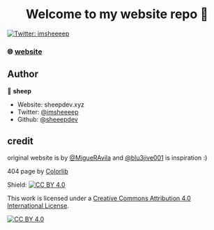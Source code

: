 <h1 align="center">Welcome to my website repo 👋</h1>
<p>
  <a href="https://twitter.com/imsheeeep" target="_blank">
    <img alt="Twitter: imsheeeep" src="https://img.shields.io/twitter/follow/imsheeeep.svg?style=social" />
  </a>
</p>

### 🌐 [website](sheepdev.xyz)

## Author

👤 **sheep**

* Website: sheepdev.xyz
* Twitter: [@imsheeeep](https://twitter.com/imsheeeep)
* Github: [@sheeepdev](https://github.com/sheeepdev)

## credit
original website is by [@MigueRAvila](https://github.com/migueravila) and [@blu3jive001](https://github.com/blu3jive001) is inspiration :)

404 page by [Colorlib](https://colorlib.com)

Shield: [![CC BY 4.0][cc-by-shield]][cc-by]

This work is licensed under a
[Creative Commons Attribution 4.0 International License][cc-by].

[![CC BY 4.0][cc-by-image]][cc-by]

[cc-by]: http://creativecommons.org/licenses/by/4.0/
[cc-by-image]: https://i.creativecommons.org/l/by/4.0/88x31.png
[cc-by-shield]: https://img.shields.io/badge/License-CC%20BY%204.0-lightgrey.svg
